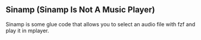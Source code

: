 ## Sinamp (Sinamp Is Not A Music Player)
Sinamp is some glue code that allows you to select an audio file with fzf and play it in mplayer.
